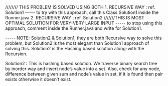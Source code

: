 ////////
THIS PROBLEM IS SOLVED USING BOTH 
    1. RECURSIVE WAY : ref. Solution1
            ----- to try with this approach, call this Class Solution1 inside the Runner.java
    2. RECURSIVE WAY : ref. Solution2 ///////THIS IS MOST OPTIMAL SOLUTION FOR VERY-VERY LARGE INPUT
            ----- to stop using this approach, comment inside the Runner.java and write for Solution1.
            
            
   ----- NOTE: Solution2 & Solution1, they are both Recursive way to solve this problem,
               but Solution2 is the most elegant than Solution1 approach of solving this.
               Solution2 is the Hashing based solution along-with the Recursion.
               
   Solution2 : This is hashing based solution. We traverse binary search tree by 
               inorder way and insert node’s value into a set. Also, check for any node, 
               difference between given sum and node’s value in set, if it is found 
               then pair exists otherwise it doesn’t exist. 
               